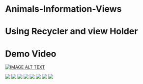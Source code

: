# Animals-Information-Views
# Using Recycler and view Holder
# Demo Video

[![IMAGE ALT TEXT](http://img.youtube.com/vi/vVgwJe8dxWA/0.jpg)](https://www.youtube.com/watch?v=vVgwJe8dxWA)

![](app/Captures/C1.png)
![](app/Captures/C2.png)
![](app/Captures/C3.png)
![](app/Captures/C4.png)
![](app/Captures/C5.png)
![](app/Captures/C6.png)
![](app/Captures/C7.png)
![](app/Captures/C8.png)
